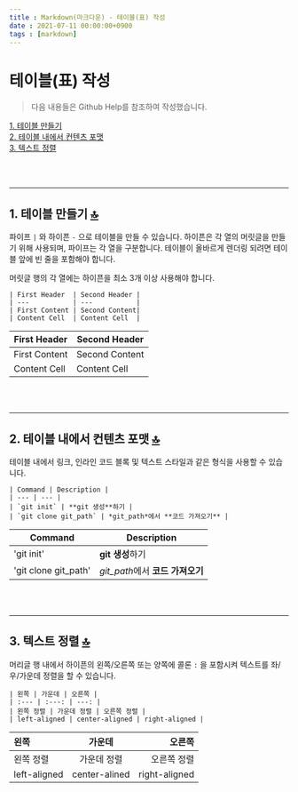 ```yaml
---
title : Markdown(마크다운) - 테이블(표) 작성
date : 2021-07-11 00:00:00+0900
tags : [markdown]
---
```


# 테이블(표) 작성

> 다음 내용들은 Github Help를 참조하여 작성했습니다.

[1. 테이블 만들기](#1-테이블-만들기-)   
[2. 테이블 내에서 컨텐츠 포맷](#2-테이블-내에서-컨텐츠-포맷-)   
[3. 텍스트 정렬](#3-텍스트-정렬-)   

<br/><br/>

---

## 1. 테이블 만들기 [&#128285;](#테이블표-작성)
파이프 `|` 와 하이픈 `-` 으로 테이블을 만들 수 있습니다. 하이픈은 각 열의 머릿글을 만들기 위해 사용되며, 파이프는 각 열을 구분합니다. 테이블이 올바르게 렌더링 되려면 테이블 앞에 빈 줄을 포함해야 합니다.

머릿글 행의 각 열에는 하이픈을 최소 3개 이상 사용해야 합니다.

```
| First Header  | Second Header |
| ---           | ---           |
| First Content | Second Content|
| Content Cell  | Content Cell  |
```

| First Header  | Second Header |   
| ---           | ---           |   
| First Content | Second Content|   
| Content Cell  | Content Cell  |

<br/><br/>

---

## 2. 테이블 내에서 컨텐츠 포맷 [&#128285;](#테이블표-작성)
테이블 내에서 링크, 인라인 코드 블록 및 텍스트 스타일과 같은 형식을 사용할 수 있습니다.

```
| Command | Description |
| --- | --- |
| `git init` | **git 생성**하기 |
| `git clone git_path` | *git_path*에서 **코드 가져오기** |
```

| Command | Description |   
| --- | --- |   
| 'git init' | **git 생성**하기 |   
| 'git clone git_path' | *git_path*에서 **코드 가져오기** |

<br/><br/>

---

## 3. 텍스트 정렬 [&#128285;](#테이블표-작성)
머리글 행 내에서 하이픈의 왼쪽/오른쪽 또는 양쪽에 콜론 `:` 을 포함시켜 텍스트를 좌/우/가운데 정렬을 할 수 있습니다.

```
| 왼쪽 | 가운데 | 오른쪽 |   
| :--- | :---: | ---: |
| 왼쪽 정렬 | 가운데 정렬 | 오른쪽 정렬 |
| left-aligned | center-aligned | right-aligned |
```

| 왼쪽 | 가운데 | 오른쪽 |   
| :--- | :---: | ---: |
| 왼쪽 정렬 | 가운데 정렬 | 오른쪽 정렬 |   
| left-aligned | center-alined | right-aligned |

